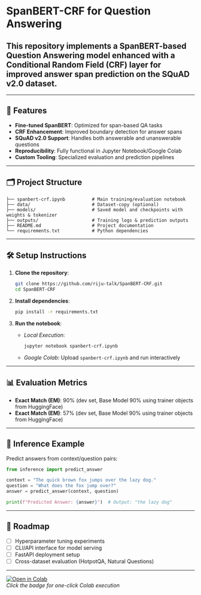 # SpanBERT-CRF for Question Answering

## This repository implements a SpanBERT-based Question Answering model enhanced with a Conditional Random Field (CRF) layer for improved answer span prediction on the SQuAD v2.0 dataset.

---

## 🚀 Features

- **Fine-tuned SpanBERT**: Optimized for span-based QA tasks
- **CRF Enhancement**: Improved boundary detection for answer spans
- **SQuAD v2.0 Support**: Handles both answerable and unanswerable questions
- **Reproducibility**: Fully functional in Jupyter Notebook/Google Colab
- **Custom Tooling**: Specialized evaluation and prediction pipelines

---

## 🗂️ Project Structure

```text
├── spanbert-crf.ipynb          # Main training/evaluation notebook
├── data/                       # Dataset-copy (optional)
├── models/                     # Saved model and checkpoints with weights & tokenizer
├── outputs/                    # Training logs & prediction outputs
├── README.md                   # Project documentation
└── requirements.txt            # Python dependencies
```

---

## 🛠️ Setup Instructions

1. **Clone the repository**:
   ```bash
   git clone https://github.com/riju-talk/SpanBERT-CRF.git
   cd SpanBERT-CRF
   ```

2. **Install dependencies**:
   ```bash
   pip install -r requirements.txt
   ```

3. **Run the notebook**:
   - *Local Execution*:
     ```bash
     jupyter notebook spanbert-crf.ipynb
     ```
   - *Google Colab*: Upload `spanbert-crf.ipynb` and run interactively

---

## 📊 Evaluation Metrics
- **Exact Match (EM)**: 90% (dev set, Base Model 90% using trainer objects from HuggingFace)
- **Exact Match (EM)**: 57% (dev set, Base Model 90% using trainer objects from HuggingFace)
---

## 🤖 Inference Example

Predict answers from context/question pairs:

```python
from inference import predict_answer

context = "The quick brown fox jumps over the lazy dog."
question = "What does the fox jump over?"
answer = predict_answer(context, question)

print(f"Predicted Answer: {answer}")  # Output: "the lazy dog"
```

---

## 📌 Roadmap

- [ ] Hyperparameter tuning experiments
- [ ] CLI/API interface for model serving
- [ ] FastAPI deployment setup
- [ ] Cross-dataset evaluation (HotpotQA, Natural Questions)

---

[![Open in Colab](https://colab.research.google.com/assets/colab-badge.svg)](https://colab.research.google.com/github/riju-talk/SpanBERT-CRF/blob/main/spanbert-crf.ipynb)  
*Click the badge for one-click Colab execution*
